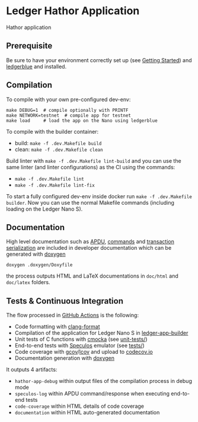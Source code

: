 # Ledger Hathor Application

Hathor application

## Prerequisite

Be sure to have your environment correctly set up (see [Getting Started](https://ledger.readthedocs.io/en/latest/userspace/introduction.html)) and [ledgerblue](https://pypi.org/project/ledgerblue/) and installed.

## Compilation

To compile with your own pre-configured dev-env:
```
make DEBUG=1  # compile optionally with PRINTF
make NETWORK=testnet  # compile app for testnet
make load     # load the app on the Nano using ledgerblue
```

To compile with the builder container:
- build:
    `make -f .dev.Makefile build`
- clean:
    `make -f .dev.Makefile clean`

Build linter with `make -f .dev.Makefile lint-build` and you can use the same linter (and linter configurations) as the CI using the commands:
- `make -f .dev.Makefile lint`
- `make -f .dev.Makefile lint-fix`

To start a fully configured dev-env inside docker run `make -f .dev.Makefile builder`.
Now you can use the normal Makefile commands (including loading on the Ledger Nano S).

## Documentation

High level documentation such as [APDU](doc/APDU.md), [commands](doc/COMMANDS.md) and [transaction serialization](doc/TRANSACTION.md) are included in developer documentation which can be generated with [doxygen](https://www.doxygen.nl)

```
doxygen .doxygen/Doxyfile
```

the process outputs HTML and LaTeX documentations in `doc/html` and `doc/latex` folders.

## Tests & Continuous Integration

The flow processed in [GitHub Actions](https://github.com/features/actions) is the following:

- Code formatting with [clang-format](http://clang.llvm.org/docs/ClangFormat.html)
- Compilation of the application for Ledger Nano S in [ledger-app-builder](https://github.com/LedgerHQ/ledger-app-builder)
- Unit tests of C functions with [cmocka](https://cmocka.org/) (see [unit-tests/](unit-tests/))
- End-to-end tests with [Speculos](https://github.com/LedgerHQ/speculos) emulator (see [tests/](tests/))
- Code coverage with [gcov](https://gcc.gnu.org/onlinedocs/gcc/Gcov.html)/[lcov](http://ltp.sourceforge.net/coverage/lcov.php) and upload to [codecov.io](https://about.codecov.io)
- Documentation generation with [doxygen](https://www.doxygen.nl)

It outputs 4 artifacts:

- `hathor-app-debug` within output files of the compilation process in debug mode
- `speculos-log` within APDU command/response when executing end-to-end tests
- `code-coverage` within HTML details of code coverage
- `documentation` within HTML auto-generated documentation
